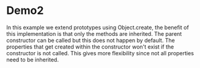 # Demo2
In this example we extend prototypes using Object.create, the benefit of this implementation is that only the methods are inherited.
The parent constructor can be called but this does not happen by default. The properties that get created within the constructor won't exist if the constructor is not called.
This gives more flexibility since not all properties need to be inherited.